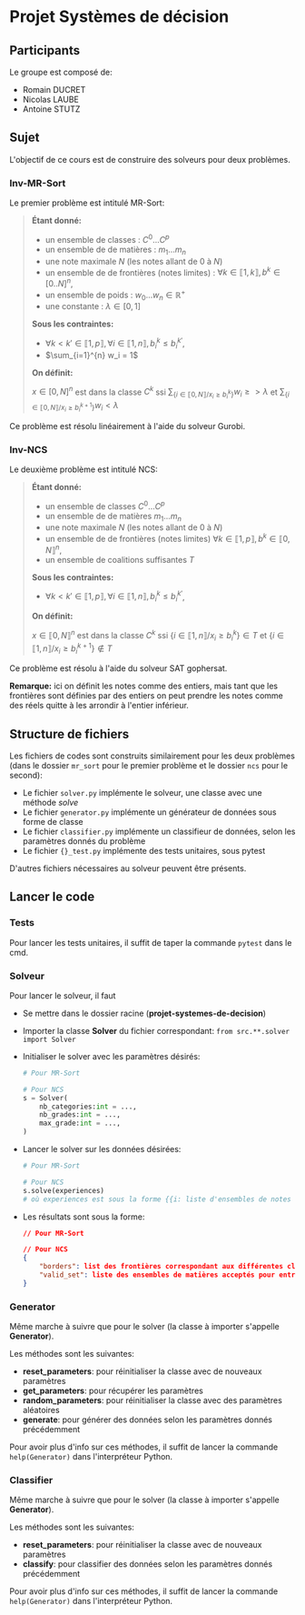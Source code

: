 # Projet Systèmes de décision

## Participants

Le groupe est composé de:

- Romain DUCRET
- Nicolas LAUBE
- Antoine STUTZ

## Sujet

L'objectif de ce cours est de construire des solveurs pour deux problèmes.

### Inv-MR-Sort

Le premier problème est intitulé MR-Sort:

> **Étant donné:**
>
> - un ensemble de classes : $C^0 ... C^p$
> - un ensemble de de matières : $m_1 ... m_n$
> - une note maximale $N$ (les notes allant de 0 à $N$)
> - un ensemble de de frontières (notes limites) : $\forall k\in \llbracket 1,k \rrbracket, b^k\in [0..N]^n$,
> - un ensemble de poids : $w_0 ... w_n \in \mathbb{R}^+$
> - une constante : $\lambda \in [0, 1]$
>
> **Sous les contraintes:**
>
> - $\forall k < k'\in \llbracket 1,p\rrbracket , \forall i \in \llbracket 1,n\rrbracket , b^k_i \leq b^{k'}_i$,
> - $\sum_{i=1}^{n} w_i = 1$
>
> **On définit:**
>
> $x\in [0,N]^n$ est dans la classe $C^k$ ssi $\sum_{\{i\in \llbracket 0,N\rrbracket /x_i \geq b^k_i\}} w_i \geq > \lambda$ et $\sum_{\{i\in \llbracket 0,N\rrbracket /x_i \geq b^{k+1}_i\}} w_i < \lambda$

Ce problème est résolu linéairement à l'aide du solveur Gurobi.

### Inv-NCS

Le deuxième problème est intitulé NCS:

> **Étant donné:**
>
> - un ensemble de classes $C^0 ... C^p$
> - un ensemble de de matières $m_1 ... m_n$
> - une note maximale $N$ (les notes allant de 0 à $N$)
> - un ensemble de de frontières (notes limites) $\forall k\in \llbracket 1,p\rrbracket , b^k\in \llbracket 0,N\rrbracket ^n$,
> - un ensemble de coalitions suffisantes $T$
>
> **Sous les contraintes:**
>
> - $\forall k < k'\in \llbracket 1,p\rrbracket , \forall i \in \llbracket 1,n\rrbracket , b^k_i \leq b^{k'}_i$,
>
> **On définit:**
>
> $x\in \llbracket 0,N\rrbracket ^n$ est dans la classe $C^k$ ssi $\{i\in \llbracket 1,n\rrbracket /x_i \geq b^k_i\}\in T$ et $\{i\in \llbracket 1,n\rrbracket /x_i \geq b^{k+1}_i\}\notin T$

Ce problème est résolu à l'aide du solveur SAT gophersat.

**Remarque:** ici on définit les notes comme des entiers, mais tant que les frontières sont définies par des entiers on peut prendre les notes comme des réels quitte à les arrondir à l'entier inférieur.

## Structure de fichiers

Les fichiers de codes sont construits similairement pour les deux problèmes (dans le dossier `mr_sort` pour le premier problème et le dossier `ncs` pour le second):

- Le fichier `solver.py` implémente le solveur, une classe avec une méthode _solve_
- Le fichier `generator.py` implémente un générateur de données sous forme de classe
- Le fichier `classifier.py` implémente un classifieur de données, selon les paramètres donnés du problème
- Le fichier `{}_test.py` implémente des tests unitaires, sous pytest

D'autres fichiers nécessaires au solveur peuvent être présents.

## Lancer le code

### Tests

Pour lancer les tests unitaires, il suffit de taper la commande `pytest` dans le cmd.

### Solveur

Pour lancer le solveur, il faut

- Se mettre dans le dossier racine (**projet-systemes-de-decision**)
- Importer la classe **Solver** du fichier correspondant: `from src.**.solver import Solver`
- Initialiser le solver avec les paramètres désirés:

  ```python
  # Pour MR-Sort

  # Pour NCS
  s = Solver(
      nb_categories:int = ...,
      nb_grades:int = ...,
      max_grade:int = ...,
  )
  ```

- Lancer le solver sur les données désirées:

  ```python
  # Pour MR-Sort

  # Pour NCS
  s.solve(experiences)
  # où experiences est sous la forme {{i: liste d'ensembles de notes qui correpondent à la classe i}}, la classe 0 symbolisant l'absence de classe
  ```

- Les résultats sont sous la forme:

  ```json
  // Pour MR-Sort

  // Pour NCS
  {
      "borders": list des frontières correspondant aux différentes classes,
      "valid_set": liste des ensembles de matières acceptés pour entrer dans une catégorie
  }
  ```

### Generator

Même marche à suivre que pour le solver (la classe à importer s'appelle **Generator**).

Les méthodes sont les suivantes:

- **reset_parameters**: pour réinitialiser la classe avec de nouveaux paramètres
- **get_parameters**: pour récupérer les paramètres
- **random_parameters**: pour réinitialiser la classe avec des paramètres aléatoires
- **generate**: pour générer des données selon les paramètres donnés précédemment

Pour avoir plus d'info sur ces méthodes, il suffit de lancer la commande `help(Generator)` dans l'interpréteur Python.

### Classifier

Même marche à suivre que pour le solver (la classe à importer s'appelle **Generator**).

Les méthodes sont les suivantes:

- **reset_parameters**: pour réinitialiser la classe avec de nouveaux paramètres
- **classify**: pour classifier des données selon les paramètres donnés précédemment

Pour avoir plus d'info sur ces méthodes, il suffit de lancer la commande `help(Generator)` dans l'interpréteur Python.
